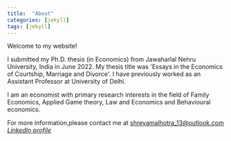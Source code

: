 ```yaml
---
title:  "About"
categories: [jekyll]
tags: [jekyll]
---
```

Welcome to my website!

I submitted my Ph.D. thesis (in Economics) from Jawaharlal Nehru University, India in June 2022. My thesis title was
'Essays in the Economics of Courtship, Marriage and Divorce'. I have previously worked as an Assistant Professor at
University of Delhi.

I am an economist with primary research interests in the field of Family Economics, Applied Game theory, Law and
Economics and Behavioural economics.

For more information,please contact me at <a href="mailto:shreyamalhotra_13@outlook.com">shreyamalhotra_13@outlook.com</a><br/>
<a href="https://www.linkedin.com/in/shreya-malhotra1/" target="_blank"><em>LinkedIn profile</em></a>


